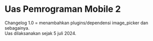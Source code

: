 # Uas Pemrograman Mobile 2
 Changelog 1.0 = menambahkan plugins/dependensi image_picker dan sebagainya. <br>
 Uas dilaksanakan sejak 5 juli 2024.
 
